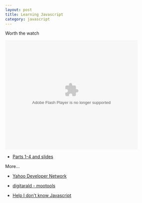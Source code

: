 ```yaml
---
layout: post
title: Learning Javascript
category: javascript
---
```


Worth the watch

<embed src='http://us.i1.yimg.com/cosmos.bcst.yahoo.com/player/media/swf/FLVVideoSolo.swf' flashvars='id=1710507&#038;emailUrl=http%3A%2F%2Fvideo.yahoo.com%2Futil%2Fmail%3Fei%3DUTF-8%26vid%3D111593&#038;imUrl=http%253A%252F%252Fvideo.yahoo.com%252Fvideo%252Fplay%253Fei%253DUTF-8%2526vid%253D111593&#038;imTitle=Douglas%2BCrockford%253A%2B%2526quot%253BThe%2BJavaScript%2BProgramming%2BLanguage%2526quot%253B%252F1%2Bof%2B4&#038;searchUrl=http://video.yahoo.com/search/video?p=&#038;profileUrl=http://video.yahoo.com/video/profile?yid=&#038;creatorValue=ZXJpY21pcmFnbGlh&#038;vid=111593' type='application/x-shockwave-flash' width='425' height='350'></embed>

* [Parts 1-4 and slides](http://developer.yahoo.com/yui/theater/)

More...

* [Yahoo Developer Network](http://developer.yahoo.com/yui/theater/)

* [digitarald - mootools](http://digitarald.de/)
* [Help I don't know Javascript](http://blog.mootools.net/2007/6/5/help-i-dont-know-javascript)
